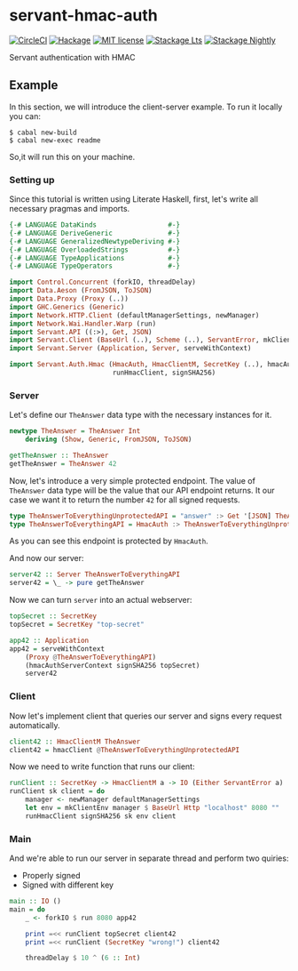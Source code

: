 # servant-hmac-auth

[![CircleCI](https://circleci.com/gh/Holmusk/servant-hmac-auth/tree/master.svg?style=svg)](https://circleci.com/gh/Holmusk/servant-hmac-auth/tree/master)
[![Hackage](https://img.shields.io/hackage/v/servant-hmac-auth.svg)](https://hackage.haskell.org/package/servant-hmac-auth)
[![MIT license](https://img.shields.io/badge/license-MIT-blue.svg)](LICENSE)
[![Stackage Lts](http://stackage.org/package/servant-hmac-auth/badge/lts)](http://stackage.org/lts/package/servant-hmac-auth)
[![Stackage Nightly](http://stackage.org/package/servant-hmac-auth/badge/nightly)](http://stackage.org/nightly/package/servant-hmac-auth)

Servant authentication with HMAC

## Example

In this section, we will introduce the client-server example.
To run it locally you can:

```shell
$ cabal new-build
$ cabal new-exec readme
```

So,it will run this on your machine.

### Setting up

Since this tutorial is written using Literate Haskell, first, let's write all necessary pragmas and imports.

```haskell
{-# LANGUAGE DataKinds                  #-}
{-# LANGUAGE DeriveGeneric              #-}
{-# LANGUAGE GeneralizedNewtypeDeriving #-}
{-# LANGUAGE OverloadedStrings          #-}
{-# LANGUAGE TypeApplications           #-}
{-# LANGUAGE TypeOperators              #-}

import Control.Concurrent (forkIO, threadDelay)
import Data.Aeson (FromJSON, ToJSON)
import Data.Proxy (Proxy (..))
import GHC.Generics (Generic)
import Network.HTTP.Client (defaultManagerSettings, newManager)
import Network.Wai.Handler.Warp (run)
import Servant.API ((:>), Get, JSON)
import Servant.Client (BaseUrl (..), Scheme (..), ServantError, mkClientEnv)
import Servant.Server (Application, Server, serveWithContext)

import Servant.Auth.Hmac (HmacAuth, HmacClientM, SecretKey (..), hmacAuthServerContext, hmacClient,
                          runHmacClient, signSHA256)
```

### Server

Let's define our `TheAnswer` data type with the necessary instances for it.

```haskell
newtype TheAnswer = TheAnswer Int
    deriving (Show, Generic, FromJSON, ToJSON)

getTheAnswer :: TheAnswer
getTheAnswer = TheAnswer 42
```

Now, let's introduce a very simple protected endpoint. The value of `TheAnswer`
data type will be the value that our API endpoint returns. It our case we want
it to return the number `42` for all signed requests.

```haskell
type TheAnswerToEverythingUnprotectedAPI = "answer" :> Get '[JSON] TheAnswer
type TheAnswerToEverythingAPI = HmacAuth :> TheAnswerToEverythingUnprotectedAPI
```

As you can see this endpoint is protected by `HmacAuth`.

And now our server:

```haskell
server42 :: Server TheAnswerToEverythingAPI
server42 = \_ -> pure getTheAnswer
```

Now we can turn `server` into an actual webserver:

```haskell
topSecret :: SecretKey
topSecret = SecretKey "top-secret"

app42 :: Application
app42 = serveWithContext
    (Proxy @TheAnswerToEverythingAPI)
    (hmacAuthServerContext signSHA256 topSecret)
    server42
```

### Client

Now let's implement client that queries our server and signs every request
automatically.

```haskell
client42 :: HmacClientM TheAnswer
client42 = hmacClient @TheAnswerToEverythingUnprotectedAPI
```

Now we need to write function that runs our client:

```haskell
runClient :: SecretKey -> HmacClientM a -> IO (Either ServantError a)
runClient sk client = do
    manager <- newManager defaultManagerSettings
    let env = mkClientEnv manager $ BaseUrl Http "localhost" 8080 ""
    runHmacClient signSHA256 sk env client
```

### Main

And we're able to run our server in separate thread and perform two quiries:

* Properly signed
* Signed with different key

```haskell
main :: IO ()
main = do
    _ <- forkIO $ run 8080 app42

    print =<< runClient topSecret client42
    print =<< runClient (SecretKey "wrong!") client42

    threadDelay $ 10 ^ (6 :: Int)
```

